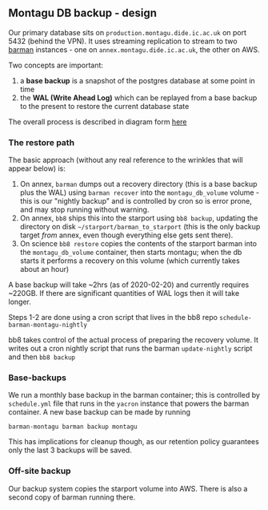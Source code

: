 ## Montagu DB backup - design

Our primary database sits on `production.montagu.dide.ic.ac.uk` on port 5432 (behind the VPN).  It uses streaming replication to stream to two [barman](https://www.pgbarman.org/) instances - one on `annex.montagu.dide.ic.ac.uk`, the other on AWS.

Two concepts are important:

1. a **base backup** is a snapshot of the postgres database at some point in time
2. the **WAL (Write Ahead Log)** which can be replayed from a base backup to the present to restore the current database state

The overall process is described in diagram form [here](https://github.com/vimc/montagu-machine/blob/master/docs/diagrams/Database%20backup.png)

### The restore path

The basic approach (without any real reference to the wrinkles that will appear below) is:

1. On annex, `barman` dumps out a recovery directory (this is a base backup plus the WAL) using `barman recover` into the `montagu_db_volume` volume - this is our "nightly backup" and is controlled by cron so is error prone, and may stop running without warning.
2. On annex, `bb8` ships this into the starport using `bb8 backup`, updating the directory on disk `~/starport/barman_to_starport` (this is the only backup target _from_ annex, even though everything else gets sent there).
3. On science `bb8 restore` copies the contents of the starport barman into the `montagu_db_volume` container, then starts montagu; when the db starts it performs a recovery on this volume (which currently takes about an hour)

A base backup will take ~2hrs (as of 2020-02-20) and currently requires ~220GB.  If there are significant quantities of WAL logs then it will take longer.

Steps 1-2 are done using a cron script that lives in the bb8 repo `schedule-barman-montagu-nightly`

bb8 takes control of the actual process of preparing the recovery volume.  It writes out a cron nightly script that runs the barman `update-nightly` script and then `bb8 backup`

### Base-backups

We run a monthly base backup in the barman container; this is controlled by `schedule.yml` file that runs in the `yacron` instance that powers the barman container.  A new base backup can be made by running

```
barman-montagu barman backup montagu
```

This has implications for cleanup though, as our retention policy guarantees only the last 3 backups will be saved.

### Off-site backup

Our backup system copies the starport volume into AWS.  There is also a second copy of barman running there.
